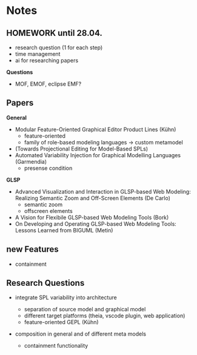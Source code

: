 # Notes

## HOMEWORK until 28.04.

- research question (1 for each step)
- time management
- ai for researching papers

**Questions**

- MOF, EMOF, eclipse EMF?

## Papers

**General**

- Modular Feature-Oriented Graphical Editor Product Lines (Kühn)
    - feature-oriented
    - family of role-based modeling languages -> custom metamodel
- (Towards Projectional Editing for Model-Based SPLs)
- Automated Variability Injection for Graphical Modelling Languages (Garmendia)
    - presense condition

**GLSP**

- Advanced Visualization and Interaction in
GLSP-based Web Modeling: Realizing
Semantic Zoom and Off-Screen Elements (De Carlo)
    - semantic zoom
    - offscreen elements
- A Vision for Flexibile GLSP-based Web Modeling
Tools (Bork)
- On Developing and Operating GLSP-based Web
Modeling Tools: Lessons Learned from BIGUML (Metin)


## new Features

- containment

## Research Questions

- integrate SPL variability into architecture
    - separation of source model and graphical model
    - different target platforms (theia, vscode plugin, web application)
    - feature-oriented GEPL (Kühn)

- composition in general and of different meta models
    - containment functionality
